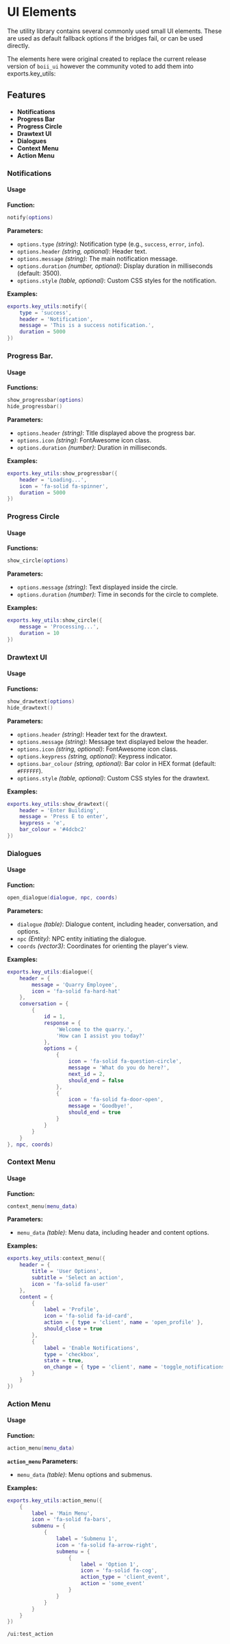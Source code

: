# UI Elements

The utility library contains several commonly used small UI elements. 
These are used as default fallback options if the bridges fail, or can be used directly. 

The elements here were original created to replace the current release version of `boii_ui` however the community voted to add them into exports.key_utils:

## Features

- **Notifications**
- **Progress Bar**
- **Progress Circle**
- **Drawtext UI**
- **Dialogues**
- **Context Menu**
- **Action Menu**

### Notifications

#### Usage

**Function:**
```lua
notify(options)
```

**Parameters:**
- `options.type` *(string)*: Notification type (e.g., `success`, `error`, `info`).
- `options.header` *(string, optional)*: Header text.
- `options.message` *(string)*: The main notification message.
- `options.duration` *(number, optional)*: Display duration in milliseconds (default: 3500).
- `options.style` *(table, optional)*: Custom CSS styles for the notification.

**Examples:**
```lua
exports.key_utils:notify({
    type = 'success',
    header = 'Notification',
    message = 'This is a success notification.',
    duration = 5000
})
```

### Progress Bar.

#### Usage

**Functions:**
```lua
show_progressbar(options)
hide_progressbar()
```

**Parameters:**
- `options.header` *(string)*: Title displayed above the progress bar.
- `options.icon` *(string)*: FontAwesome icon class.
- `options.duration` *(number)*: Duration in milliseconds.

**Examples:**
```lua
exports.key_utils:show_progressbar({
    header = 'Loading...',
    icon = 'fa-solid fa-spinner',
    duration = 5000
})
```

### Progress Circle

#### Usage

**Functions:**
```lua
show_circle(options)
```

**Parameters:**
- `options.message` *(string)*: Text displayed inside the circle.
- `options.duration` *(number)*: Time in seconds for the circle to complete.

**Examples:**
```lua
exports.key_utils:show_circle({
    message = 'Processing...',
    duration = 10
})
```

### Drawtext UI

#### Usage

**Functions:**
```lua
show_drawtext(options)
hide_drawtext()
```

**Parameters:**
- `options.header` *(string)*: Header text for the drawtext.
- `options.message` *(string)*: Message text displayed below the header.
- `options.icon` *(string, optional)*: FontAwesome icon class.
- `options.keypress` *(string, optional)*: Keypress indicator.
- `options.bar_colour` *(string, optional)*: Bar color in HEX format (default: `#FFFFFF`).
- `options.style` *(table, optional)*: Custom CSS styles for the drawtext.

**Examples:**
```lua
exports.key_utils:show_drawtext({
    header = 'Enter Building',
    message = 'Press E to enter',
    keypress = 'e',
    bar_colour = '#4dcbc2'
})
```

### Dialogues

#### Usage

**Function:**
```lua
open_dialogue(dialogue, npc, coords)
```

**Parameters:**
- `dialogue` *(table)*: Dialogue content, including header, conversation, and options.
- `npc` *(Entity)*: NPC entity initiating the dialogue.
- `coords` *(vector3)*: Coordinates for orienting the player's view.

**Examples:**
```lua
exports.key_utils:dialogue({
    header = {
        message = 'Quarry Employee',
        icon = 'fa-solid fa-hard-hat'
    },
    conversation = {
        {
            id = 1,
            response = {
                'Welcome to the quarry.',
                'How can I assist you today?'
            },
            options = {
                {
                    icon = 'fa-solid fa-question-circle',
                    message = 'What do you do here?',
                    next_id = 2,
                    should_end = false
                },
                {
                    icon = 'fa-solid fa-door-open',
                    message = 'Goodbye!',
                    should_end = true
                }
            }
        }
    }
}, npc, coords)
```

### Context Menu

#### Usage

**Function:**
```lua
context_menu(menu_data)
```

**Parameters:**
- `menu_data` *(table)*: Menu data, including header and content options.

**Examples:**
```lua
exports.key_utils:context_menu({
    header = {
        title = 'User Options',
        subtitle = 'Select an action',
        icon = 'fa-solid fa-user'
    },
    content = {
        {
            label = 'Profile',
            icon = 'fa-solid fa-id-card',
            action = { type = 'client', name = 'open_profile' },
            should_close = true
        },
        {
            label = 'Enable Notifications',
            type = 'checkbox',
            state = true,
            on_change = { type = 'client', name = 'toggle_notifications' }
        }
    }
})
```

### Action Menu

#### Usage

**Function:**
```lua
action_menu(menu_data)
```

**`action_menu` Parameters:**
- `menu_data` *(table)*: Menu options and submenus.

**Examples:**
```lua
exports.key_utils:action_menu({
    {
        label = 'Main Menu',
        icon = 'fa-solid fa-bars',
        submenu = {
            {
                label = 'Submenu 1',
                icon = 'fa-solid fa-arrow-right',
                submenu = {
                    {
                        label = 'Option 1',
                        icon = 'fa-solid fa-cog',
                        action_type = 'client_event',
                        action = 'some_event'
                    }
                }
            }
        }
    }
})
```

```bash
/ui:test_action
```